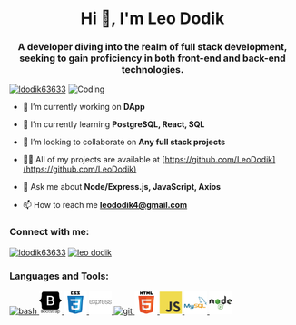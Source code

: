 <h1 align="center">Hi 👋, I'm Leo Dodik</h1>
<h3 align="center">A developer diving into the realm of full stack development, seeking to gain proficiency in both front-end and back-end technologies.</h3>
<img align="right" alt="Coding" width="400" src= "https://www.freecodecamp.org/news/content/images/2022/11/hire-full-stack-developers1546507474317-1.gif">
<p align="left"> <a href="https://twitter.com/ldodik63633" target="blank"><img src="https://img.shields.io/twitter/follow/ldodik63633?logo=twitter&style=for-the-badge" alt="ldodik63633" /></a> </p>

- 🔭 I’m currently working on **DApp**

- 🌱 I’m currently learning **PostgreSQL, React, SQL**

- 👯 I’m looking to collaborate on **Any full stack projects**

- 👨‍💻 All of my projects are available at [https://github.com/LeoDodik](https://github.com/LeoDodik)

- 💬 Ask me about **Node/Express.js, JavaScript, Axios**

- 📫 How to reach me **leododik4@gmail.com**

<h3 align="left">Connect with me:</h3>
<p align="left">
<a href="https://twitter.com/ldodik63633" target="blank"><img align="center" src="https://raw.githubusercontent.com/rahuldkjain/github-profile-readme-generator/master/src/images/icons/Social/twitter.svg" alt="ldodik63633" height="30" width="40" /></a>
<a href="https://linkedin.com/in/leo dodik" target="blank"><img align="center" src="https://raw.githubusercontent.com/rahuldkjain/github-profile-readme-generator/master/src/images/icons/Social/linked-in-alt.svg" alt="leo dodik" height="30" width="40" /></a>
</p>

<h3 align="left">Languages and Tools:</h3>
<p align="left"> <a href="https://www.gnu.org/software/bash/" target="_blank" rel="noreferrer"> <img src="https://www.vectorlogo.zone/logos/gnu_bash/gnu_bash-icon.svg" alt="bash" width="40" height="40"/> </a> <a href="https://getbootstrap.com" target="_blank" rel="noreferrer"> <img src="https://raw.githubusercontent.com/devicons/devicon/master/icons/bootstrap/bootstrap-plain-wordmark.svg" alt="bootstrap" width="40" height="40"/> </a> <a href="https://www.w3schools.com/css/" target="_blank" rel="noreferrer"> <img src="https://raw.githubusercontent.com/devicons/devicon/master/icons/css3/css3-original-wordmark.svg" alt="css3" width="40" height="40"/> </a> <a href="https://expressjs.com" target="_blank" rel="noreferrer"> <img src="https://raw.githubusercontent.com/devicons/devicon/master/icons/express/express-original-wordmark.svg" alt="express" width="40" height="40"/> </a> <a href="https://git-scm.com/" target="_blank" rel="noreferrer"> <img src="https://www.vectorlogo.zone/logos/git-scm/git-scm-icon.svg" alt="git" width="40" height="40"/> </a> <a href="https://www.w3.org/html/" target="_blank" rel="noreferrer"> <img src="https://raw.githubusercontent.com/devicons/devicon/master/icons/html5/html5-original-wordmark.svg" alt="html5" width="40" height="40"/> </a> <a href="https://developer.mozilla.org/en-US/docs/Web/JavaScript" target="_blank" rel="noreferrer"> <img src="https://raw.githubusercontent.com/devicons/devicon/master/icons/javascript/javascript-original.svg" alt="javascript" width="40" height="40"/> </a> <a href="https://www.mysql.com/" target="_blank" rel="noreferrer"> <img src="https://raw.githubusercontent.com/devicons/devicon/master/icons/mysql/mysql-original-wordmark.svg" alt="mysql" width="40" height="40"/> </a> <a href="https://nodejs.org" target="_blank" rel="noreferrer"> <img src="https://raw.githubusercontent.com/devicons/devicon/master/icons/nodejs/nodejs-original-wordmark.svg" alt="nodejs" width="40" height="40"/> </a> </p>



